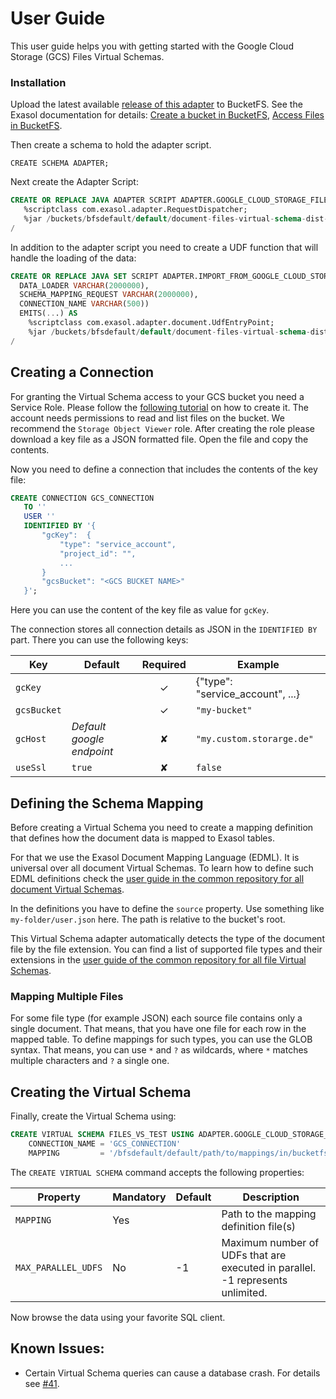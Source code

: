 # User Guide

This user guide helps you with getting started with the Google Cloud Storage (GCS) Files Virtual Schemas.

### Installation

Upload the latest available [release of this adapter](https://github.com/exasol/google-cloud-storage-document-files-virtual-schema/releases) to BucketFS. See the Exasol documentation for details: [Create a bucket in BucketFS](https://docs.exasol.com/administration/on-premise/bucketfs/create_new_bucket_in_bucketfs_service.htm), [Access Files in BucketFS](https://docs.exasol.com/administration/on-premise/bucketfs/accessfiles.htm).

Then create a schema to hold the adapter script.

```
CREATE SCHEMA ADAPTER;
```

Next create the Adapter Script:

 ```sql
CREATE OR REPLACE JAVA ADAPTER SCRIPT ADAPTER.GOOGLE_CLOUD_STORAGE_FILES_ADAPTER AS
    %scriptclass com.exasol.adapter.RequestDispatcher;
    %jar /buckets/bfsdefault/default/document-files-virtual-schema-dist-8.1.3-google-cloud-storage-2.1.2.jar;
/
```

In addition to the adapter script you need to create a UDF function that will handle the loading of the data:

```sql
CREATE OR REPLACE JAVA SET SCRIPT ADAPTER.IMPORT_FROM_GOOGLE_CLOUD_STORAGE_DOCUMENT_FILES(
  DATA_LOADER VARCHAR(2000000),
  SCHEMA_MAPPING_REQUEST VARCHAR(2000000),
  CONNECTION_NAME VARCHAR(500))
  EMITS(...) AS
    %scriptclass com.exasol.adapter.document.UdfEntryPoint;
    %jar /buckets/bfsdefault/default/document-files-virtual-schema-dist-8.1.3-google-cloud-storage-2.1.2.jar;
/
```

## Creating a Connection

For granting the Virtual Schema access to your GCS bucket you need a Service Role. Please follow the [following tutorial](https://cloud.google.com/docs/authentication/production#create_service_account) on how to create it. The account needs permissions to read and list files on the bucket. We recommend the `Storage Object Viewer` role. After creating the role please download a key file as a JSON formatted file. Open the file and copy the contents.

Now you need to define a connection that includes the contents of the key file:

 ```sql
CREATE CONNECTION GCS_CONNECTION
    TO ''
    USER ''
    IDENTIFIED BY '{
        "gcKey":  {
            "type": "service_account",
            "project_id": "",
            ...
        }  
        "gcsBucket": "<GCS BUCKET NAME>" 
    }';
```

Here you can use the content of the key file as value for `gcKey`.

The connection stores all connection details as JSON in the `IDENTIFIED BY` part. There you can use the following keys:

| Key                 | Default                   | Required | Example                          |
|---------------------|---------------------------|:--------:|----------------------------------|
| `gcKey`             |                           |    ✓     | {"type": "service_account", ...} |
| `gcsBucket`         |                           |    ✓     | `"my-bucket"`                    |
| `gcHost`            | _Default google endpoint_ |    ✘     | `"my.custom.storarge.de"`        |
| `useSsl`            | `true`                    |    ✘     | `false`                          |

## Defining the Schema Mapping

Before creating a Virtual Schema you need to create a mapping definition that defines how the document data is mapped to Exasol tables.

For that we use the Exasol Document Mapping Language (EDML). It is universal over all document Virtual Schemas. To learn how to define such EDML definitions check the [user guide in the common repository for all document Virtual Schemas](https://github.com/exasol/virtual-schema-common-document/blob/main/doc/user_guide/edml_user_guide.md).

In the definitions you have to define the `source` property. Use something like `my-folder/user.json` here. The path is relative to the bucket's root.

This Virtual Schema adapter automatically detects the type of the document file by the file extension. You can find a list of supported file types and their extensions in the [user guide of the common repository for all file Virtual Schemas](https://github.com/exasol/virtual-schema-common-document-files/blob/main/doc/user_guide/user_guide.md).

### Mapping Multiple Files

For some file type (for example JSON) each source file contains only a single document. That means, that you have one file for each row in the mapped table. To define mappings for such types, you can use the GLOB syntax. That means, you can use `*` and `?` as wildcards, where `*` matches multiple characters and `?` a single one.

## Creating the Virtual Schema

Finally, create the Virtual Schema using:

```sql
CREATE VIRTUAL SCHEMA FILES_VS_TEST USING ADAPTER.GOOGLE_CLOUD_STORAGE_FILES_ADAPTER WITH
    CONNECTION_NAME = 'GCS_CONNECTION'
    MAPPING         = '/bfsdefault/default/path/to/mappings/in/bucketfs';
```

The `CREATE VIRTUAL SCHEMA` command accepts the following properties:

| Property            | Mandatory | Default | Description                                                                    |
|---------------------|-----------|---------|--------------------------------------------------------------------------------|
| `MAPPING`           | Yes       |         | Path to the mapping definition file(s)                                         |
| `MAX_PARALLEL_UDFS` | No        | -1      | Maximum number of UDFs that are executed in parallel. -1 represents unlimited. | 

Now browse the data using your favorite SQL client.

## Known Issues:

* Certain Virtual Schema queries can cause a database crash. For details see [#41](https://github.com/exasol/virtual-schema-common-document-files/issues/41).
